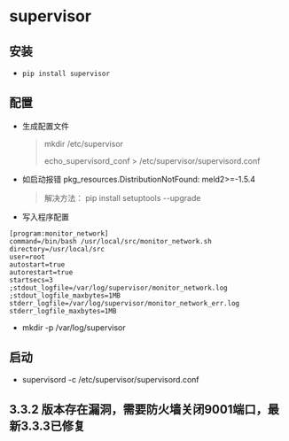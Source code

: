 # supervisor

## 安装

- ```pip install supervisor```

## 配置

- 生成配置文件
  > mkdir /etc/supervisor
  >
  > echo_supervisord_conf > /etc/supervisor/supervisord.conf

- 如启动报错 pkg_resources.DistributionNotFound: meld2>=-1.5.4
  > 解决方法：  pip install setuptools --upgrade

- 写入程序配置

```@text
[program:monitor_network]
command=/bin/bash /usr/local/src/monitor_network.sh
directory=/usr/local/src
user=root
autostart=true
autorestart=true
startsecs=3
;stdout_logfile=/var/log/supervisor/monitor_network.log
;stdout_logfile_maxbytes=1MB
stderr_logfile=/var/log/supervisor/monitor_network_err.log
stderr_logfile_maxbytes=1MB
```

- mkdir -p /var/log/supervisor

## 启动

- supervisord -c /etc/supervisor/supervisord.conf

## 3.3.2 版本存在漏洞，需要防火墙关闭9001端口，最新3.3.3已修复
